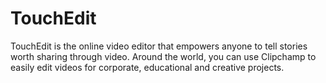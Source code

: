 # TouchEdit
TouchEdit is the online video editor that empowers anyone to tell stories worth sharing through video. Around the world, you can use Clipchamp to easily edit videos for corporate, educational and creative projects.
